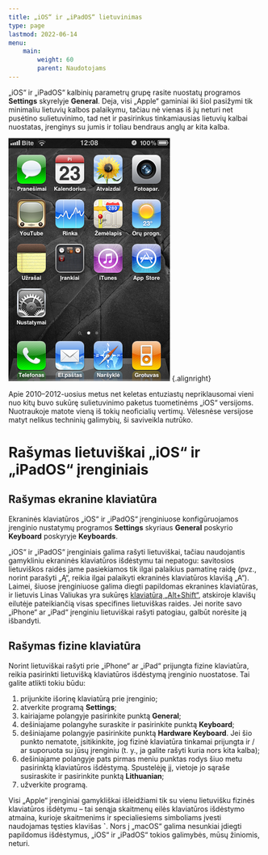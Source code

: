 ```yaml
---
title: „iOS“ ir „iPadOS“ lietuvinimas
type: page
lastmod: 2022-06-14
menu:
    main:
        weight: 60
        parent: Naudotojams
---
```


„iOS“ ir „iPadOS“ kalbinių parametrų grupę rasite nuostatų programos **Settings** skyrelyje **General**. Deja, visi
„Apple“ gaminiai iki šiol pasižymi tik minimaliu lietuvių kalbos palaikymu, tačiau nė vienas iš jų neturi net pusėtino
sulietuvinimo, tad net ir pasirinkus tinkamiausias lietuvių kalbai nuostatas, įrenginys su jumis ir toliau bendraus
anglų ar kita kalba.

![Sulietuvinta „iPhone“ sąsaja](iOS_lt.jpg "Sulietuvinta „iPhone“ sąsaja")
{.alignright}

Apie 2010–2012-uosius metus net keletas entuziastų nepriklausomai vieni nuo kitų buvo sukūrę sulietuvinimo paketus
tuometinėms „iOS“ versijoms. Nuotraukoje matote vieną iš tokių neoficialių vertimų. Vėlesnėse versijose matyt nelikus
techninių galimybių, ši saviveikla nutrūko.

Rašymas lietuviškai „iOS“ ir „iPadOS“ įrenginiais
=====================================

Rašymas ekranine klaviatūra
---------------------------

Ekraninės klaviatūros „iOS“ ir „iPadOS“ įrenginiuose konfigūruojamos įrenginio nustatymų programos **Settings** skyriaus
**General** poskyrio **Keyboard** poskyryje **Keyboards**.

„iOS“ ir „iPadOS“ įrenginiais galima rašyti lietuviškai, tačiau naudojantis gamykliniu ekraninės klaviatūros išdėstymu
tai nepatogu: savitosios lietuviškos raidės jame pasiekiamos tik ilgai palaikius pamatinę raidę (pvz., norint parašyti
„Ą“, reikia ilgai palaikyti ekraninės klaviatūros klavišą „A“). Laimei, šiuose įrenginiuose galima diegti papildomas
ekranines klaviatūras, ir lietuvis Linas Valiukas yra sukūręs [klaviatūrą „Alt+Shift“](https://www.altshiftkeyboard.com/lt/),
atskiroje klavišų eilutėje pateikiančią visas specifines lietuviškas raides. Jei norite savo „iPhone“ ar „iPad“
įrenginiu lietuviškai rašyti patogiau, galbūt norėsite ją išbandyti.

Rašymas fizine klaviatūra
-------------------------

Norint lietuviškai rašyti prie „iPhone“ ar „iPad“ prijungta fizine klaviatūra, reikia pasirinkti lietuvišką klaviatūros
išdėstymą įrenginio nuostatose. Tai galite atlikti tokiu būdu:
1. prijunkite išorinę klaviatūrą prie įrenginio;
2. atverkite programą **Settings**;
3. kairiajame polangyje pasirinkite punktą **General**;
4. dešiniajame polangyhe suraskite ir pasirinkite punktą **Keyboard**;
5. dešiniajame polangyje pasirinkite punktą **Hardware Keyboard**. Jei šio punkto nematote, įsitikinkite, jog fizinė
   klaviatūra tinkamai prijungta ir / ar suporuota su jūsų įrenginiu (t. y., ja galite rašyti kuria nors kita kalba);
6. dešiniajame polangyje pats pirmas meniu punktas rodys šiuo metu pasirinktą klaviatūros išdėstymą. Spustelėję jį,
   vietoje jo sąraše susiraskite ir pasirinkite punktą **Lithuanian**;
7. užverkite programą.

Visi „Apple“ įrenginiai gamykliškai išleidžiami tik su vienu lietuvišku fizinės klaviatūros išdėtymu – tai senąja
skaitmenų eilės klaviatūros išdėstymo atmaina, kurioje skaitmenims ir specialiesiems simboliams įvesti naudojamas
tęsties klavišas **`**. Nors į „macOS“ galima nesunkiai įdiegti papildomus išdėstymus, „iOS“ ir „iPadOS“ tokios
galimybės, mūsų žiniomis, neturi.
